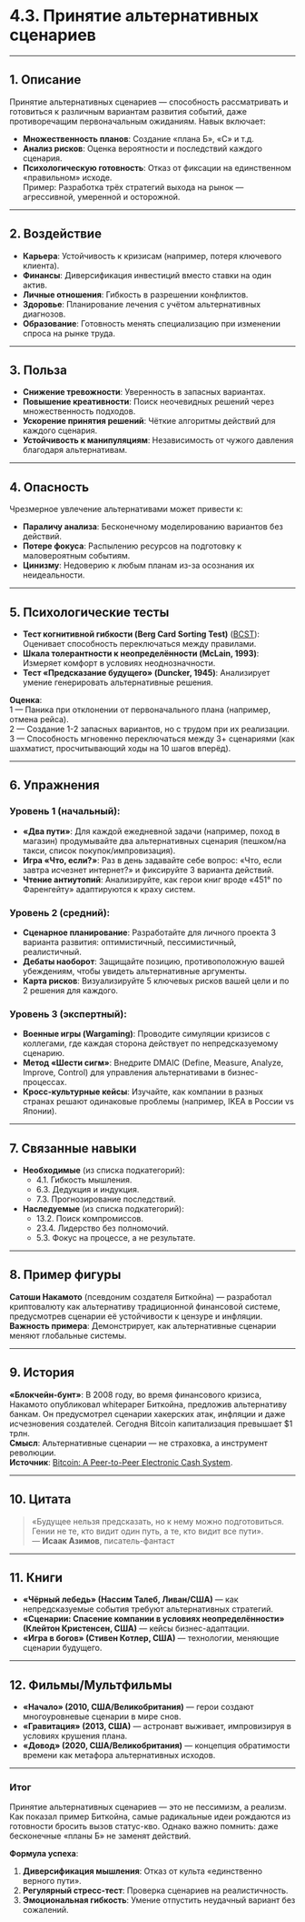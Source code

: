 # 4.3. Принятие альтернативных сценариев  

---

## 1. Описание  
Принятие альтернативных сценариев — способность рассматривать и готовиться к различным вариантам развития событий, даже противоречащим первоначальным ожиданиям. Навык включает:  
- **Множественность планов**: Создание «плана Б», «С» и т.д.  
- **Анализ рисков**: Оценка вероятности и последствий каждого сценария.  
- **Психологическую готовность**: Отказ от фиксации на единственном «правильном» исходе.  
Пример: Разработка трёх стратегий выхода на рынок — агрессивной, умеренной и осторожной.  

---

## 2. Воздействие  
- **Карьера**: Устойчивость к кризисам (например, потеря ключевого клиента).  
- **Финансы**: Диверсификация инвестиций вместо ставки на один актив.  
- **Личные отношения**: Гибкость в разрешении конфликтов.  
- **Здоровье**: Планирование лечения с учётом альтернативных диагнозов.  
- **Образование**: Готовность менять специализацию при изменении спроса на рынке труда.  

---

## 3. Польза  
- **Снижение тревожности**: Уверенность в запасных вариантах.  
- **Повышение креативности**: Поиск неочевидных решений через множественность подходов.  
- **Ускорение принятия решений**: Чёткие алгоритмы действий для каждого сценария.  
- **Устойчивость к манипуляциям**: Независимость от чужого давления благодаря альтернативам.  

---

## 4. Опасность  
Чрезмерное увлечение альтернативами может привести к:  
- **Параличу анализа**: Бесконечному моделированию вариантов без действий.  
- **Потере фокуса**: Распылению ресурсов на подготовку к маловероятным событиям.  
- **Цинизму**: Недоверию к любым планам из-за осознания их неидеальности.  

---

## 5. Психологические тесты  
- **Тест когнитивной гибкости (Berg Card Sorting Test)** ([BCST](https://pubmed.ncbi.nlm.nih.gov/11006859/)): Оценивает способность переключаться между правилами.  
- **Шкала толерантности к неопределённости (McLain, 1993)**: Измеряет комфорт в условиях неоднозначности.  
- **Тест «Предсказание будущего» (Duncker, 1945)**: Анализирует умение генерировать альтернативные решения.  

**Оценка**:  
1 — Паника при отклонении от первоначального плана (например, отмена рейса).  
2 — Создание 1-2 запасных вариантов, но с трудом при их реализации.  
3 — Способность мгновенно переключаться между 3+ сценариями (как шахматист, просчитывающий ходы на 10 шагов вперёд).  

---

## 6. Упражнения  

### Уровень 1 (начальный):  
- **«Два пути»**: Для каждой ежедневной задачи (например, поход в магазин) продумывайте два альтернативных сценария (пешком/на такси, список покупок/импровизация).  
- **Игра «Что, если?»**: Раз в день задавайте себе вопрос: «Что, если завтра исчезнет интернет?» и фиксируйте 3 варианта действий.  
- **Чтение антиутопий**: Анализируйте, как герои книг вроде «451° по Фаренгейту» адаптируются к краху систем.  

### Уровень 2 (средний):  
- **Сценарное планирование**: Разработайте для личного проекта 3 варианта развития: оптимистичный, пессимистичный, реалистичный.  
- **Дебаты наоборот**: Защищайте позицию, противоположную вашей убеждениям, чтобы увидеть альтернативные аргументы.  
- **Карта рисков**: Визуализируйте 5 ключевых рисков вашей цели и по 2 решения для каждого.  

### Уровень 3 (экспертный):  
- **Военные игры (Wargaming)**: Проводите симуляции кризисов с коллегами, где каждая сторона действует по непредсказуемому сценарию.  
- **Метод «Шести сигм»**: Внедрите DMAIC (Define, Measure, Analyze, Improve, Control) для управления альтернативами в бизнес-процессах.  
- **Кросс-культурные кейсы**: Изучайте, как компании в разных странах решают одинаковые проблемы (например, IKEA в России vs Японии).  

---

## 7. Связанные навыки  
- **Необходимые** (из списка подкатегорий):  
  - 4.1. Гибкость мышления.  
  - 6.3. Дедукция и индукция.  
  - 7.3. Прогнозирование последствий.  
- **Наследуемые** (из списка подкатегорий):  
  - 13.2. Поиск компромиссов.  
  - 23.4. Лидерство без полномочий.  
  - 5.3. Фокус на процессе, а не результате.  

---

## 8. Пример фигуры  
**Сатоши Накамото** (псевдоним создателя Биткойна) — разработал криптовалюту как альтернативу традиционной финансовой системе, предусмотрев сценарии её устойчивости к цензуре и инфляции.  
**Важность примера**: Демонстрирует, как альтернативные сценарии меняют глобальные системы.  

---

## 9. История  
**«Блокчейн-бунт»**: В 2008 году, во время финансового кризиса, Накамото опубликовал whitepaper Биткойна, предложив альтернативу банкам. Он предусмотрел сценарии хакерских атак, инфляции и даже исчезновения создателей. Сегодня Bitcoin капитализация превышает $1 трлн.  
**Смысл**: Альтернативные сценарии — не страховка, а инструмент революции.  
**Источник**: [Bitcoin: A Peer-to-Peer Electronic Cash System](https://bitcoin.org/bitcoin.pdf).  

---

## 10. Цитата  
> «Будущее нельзя предсказать, но к нему можно подготовиться. Гении не те, кто видит один путь, а те, кто видит все пути».  
> — **Исаак Азимов**, писатель-фантаст  

---

## 11. Книги  
- **«Чёрный лебедь» (Нассим Талеб, Ливан/США)** — как непредсказуемые события требуют альтернативных стратегий.  
- **«Сценарии: Спасение компании в условиях неопределённости» (Клейтон Кристенсен, США)** — кейсы бизнес-адаптации.  
- **«Игра в богов» (Стивен Котлер, США)** — технологии, меняющие сценарии будущего.  

---

## 12. Фильмы/Мультфильмы  
- **«Начало» (2010, США/Великобритания)** — герои создают многоуровневые сценарии в мире снов.  
- **«Гравитация» (2013, США)** — астронавт выживает, импровизируя в условиях крушения плана.  
- **«Довод» (2020, США/Великобритания)** — концепция обратимости времени как метафора альтернативных исходов.  

---

### **Итог**  
Принятие альтернативных сценариев — это не пессимизм, а реализм. Как показал пример Биткойна, самые радикальные идеи рождаются из готовности бросить вызов статус-кво. Однако важно помнить: даже бесконечные «планы Б» не заменят действий.  

**Формула успеха**:  
1. **Диверсификация мышления**: Отказ от культа «единственно верного пути».  
2. **Регулярный стресс-тест**: Проверка сценариев на реалистичность.  
3. **Эмоциональная гибкость**: Умение отпустить неудачный вариант без сожалений.